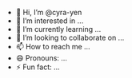 - 👋 Hi, I’m @cyra-yen
- 👀 I’m interested in ...
- 🌱 I’m currently learning ...
- 💞️ I’m looking to collaborate on ...
- 📫 How to reach me ...
- 😄 Pronouns: ...
- ⚡ Fun fact: ...

<!---
cyra-yen/cyra-yen is a ✨ special ✨ repository because its `README.md` (this file) appears on your GitHub profile.
You can click the Preview link to take a look at your changes.
--->
